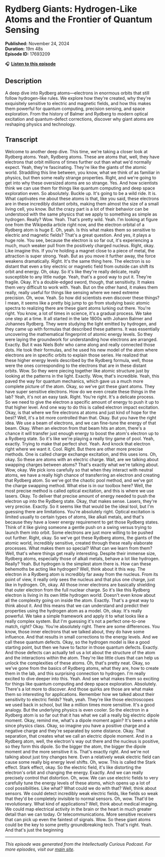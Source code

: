 # Rydberg Giants: Hydrogen-Like Atoms and the Frontier of Quantum Sensing

**Published:** November 24, 2024  
**Duration:** 19m 48s  
**Episode ID:** 17693209

🎧 **[Listen to this episode](https://intellectuallycurious.buzzsprout.com/2529712/episodes/17693209-rydberg-giants-hydrogen-like-atoms-and-the-frontier-of-quantum-sensing)**

## Description

A deep dive into Rydberg atoms—electrons in enormous orbits that still follow hydrogen-like rules. We explore how they're created, why they're exquisitely sensitive to electric and magnetic fields, and how this makes them powerful for quantum computing, precision sensing, and space exploration. From the history of Balmer and Rydberg to modern optical excitation and quantum-defect corrections, discover why giant atoms are reshaping physics and technology.

## Transcript

Welcome to another deep dive. This time, we're taking a closer look at Rydberg atoms. Yeah, Rydberg atoms. These are atoms that, well, they have electrons that orbit millions of times further out than what we'd normally expect. Yeah, they're fascinating. They're like the giants of the atomic world. Straddling this line between, you know, what we think of as familiar in physics, but then some really strange properties. Right, and we're going to get into why these oversized atoms are so strange. Yes. And how scientists think we can use them for things like quantum computing and deep space exploration even. So absolutely. Buckle up. It's going to be a wild ride. It is. What captivates me about these atoms is that, like you said, these electrons are in these incredibly distant orbits, making them almost the size of a small living cell, you know. But the crazy part is a lot of their behavior can be understood with the same physics that we apply to something as simple as hydrogen. Really? Wow. Yeah. That's pretty wild. Yeah. I'm looking at figure one from the Wikipedia article right now, and the electron orbital of a Rydberg atom is huge E. Oh, yeah. Is this what makes them so sensitive to electric and magnetic fields? That's a great question. And yes, it plays a huge role. You see, because the electron is so far out, it's experiencing a much, much weaker pull from the positively charged nucleus. Right, okay. Like imagine this. If you're holding a magnet close to a piece of metal, the attraction is super strong. Yeah. But as you move it further away, the force weakens dramatically. Right. It's the same thing here. The electron is so distant that even a tiny electric or magnetic field from outside can shift its orbit and energy. Oh, okay. So it's like they're really delicate, really susceptible to any little nudge. Yeah, that's a good way to put it. They're fragile. Okay. It's a double-edged sword, though, that sensitivity. It makes them very difficult to work with. Yeah. But on the other hand, it makes them really, really useful for things like sensing where we need extreme precision. Oh, wow. Yeah. So how did scientists even discover these things? I mean, it seems like a pretty big jump to go from studying basic atomic spectra to realizing there are these giant atoms lurking out there. You're right. You know, a lot of times in science, it's a gradual process. We take one step at a time. It all started in the late 1800s with Johann Balmer and Johannes Rydberg. They were studying the light emitted by hydrogen, and they came up with formulas that described these patterns. It was essentially uncovering the mathematical fingerprint of atomic energy levels. So they were laying the groundwork for understanding how electrons are arranged. Exactly. But it was Niels Bohr who came along and really connected those dots. He took their formulas, and he used his new model of the atom where electrons are in specific orbits to explain those series. He realized that these higher energy levels described by the Rydberg formula, well, those were the ones corresponding to the electrons that are in these distant orbits. Wow. So they were piecing together like atomic structure just by looking at the patterns in the light. Exactly. Wow, that's incredible. Yeah, this paved the way for quantum mechanics, which gave us a much more complete picture of the atom. Okay, so we've got these giant atoms. They have super sensitive electrons. How do we even create these things in the lab? Yeah, it's not an easy task. Right. You're right. It's a delicate process. So we need to give the electron a specific amount of energy to push it up to that higher level. And one way to do this is called electron impact excitation. Okay, is that where we fire electrons at atoms and just kind of hope for the best? Well, it's a bit more controlled than that. Okay. But you have the right idea. We use a beam of electrons, and we can fine-tune the energy of that beam. Okay. When an electron from that beam hits an atom, there's a chance it will transfer just enough energy to boost the atom's electron up to a Rydberg state. So it's like we're playing a really tiny game of pool. Yeah, exactly. Trying to make that perfect shot. Yeah. And knock that electron right where we want it. Cool. Right. But there are other more precise methods. One is called charge exchange excitation, and this uses ions. Oh, okay. So these are atoms with an electric charge. Wait, are we talking about swapping charges between atoms? That's exactly what we're talking about. Wow, okay. We pick ions carefully so that when they interact with neutral atoms, we have a really high chance of transferring an electron and creating that Rydberg atom. So we've got the chaotic pool method, and we've got the charge swapping method. What else is in our toolbox here? Well, the most precise method is called optical excitation, and this is where we use lasers. Okay. To deliver that precise amount of energy needed to push the electron up into the Rydberg state. Okay, that makes sense. Lasers, they're very precise. Exactly. So it seems like that would be the ideal tool, but I'm guessing there are limitations. You're absolutely right. Optical excitation is limited usually to certain types of atoms, like alkali metals, and that's because they have a lower energy requirement to get those Rydberg states. Think of it like giving someone a gentle push on a swing versus trying to launch them into orbit. Some electrons are just more willing to be pushed out further. Right, okay. So we've got these Rydberg atoms, the giants of the atomic world, incredibly sensitive, created through these really elaborate processes. What makes them so special? What can we learn from them? Well, that's where things get really interesting. Despite their immense size, Rydberg atoms, especially those of alkali metals, behave a lot like hydrogen. Really? Yeah. But hydrogen is the simplest atom there is. How can these behemoths be acting like hydrogen? Well, think about it this way. The electron in a Rydberg atom is incredibly far away from the nucleus. From its point of view, it really only sees the nucleus and that plus one charge, just like in hydrogen. Oh, okay. All those inner electrons are basically shielding that outer electron from the full nuclear charge. So it's like this Rydberg electron is living in its own little hydrogen world. Doesn't even know about all the complexity going on inside the atom. Exactly. That's a great way to think about it. And this means that we can understand and predict their properties using the hydrogen atom as a model. Oh, okay. It's really powerful. We take a simple framework and apply it to what looks like a really complex system. But I'm guessing it's not a perfect one-to-one match, right? Okay. You're absolutely right. There are some differences. You know, those inner electrons that we talked about, they do have some influence. And that results in small corrections to the energy levels. And we call these quantum defects. Okay, so the hydrogen model is like a good starting point, but then we have to factor in those quantum defects. Exactly. And those defects can actually tell us a lot about the structure of the atom and the interactions within the atom. They're like little clues that can help us unlock the complexities of these atoms. Oh, that's pretty neat. Okay, so we've gone from the basics of Rydberg atoms, what they are, how to create them in the lab, and this surprising connection to hydrogen. I'm really excited to dive deeper into this. Yeah. And see what makes them so exciting for things like quantum computing and deep space exploration. Absolutely. There's a lot more to discover. And those quirks are those are what make them so interesting for applications. Remember how we talked about their sensitivity to electric fields? Yeah, yeah. They're like those electroscopes we used back in school, but like a million times more sensitive. It's a good analogy. But the underlying physics is even cooler. So the electron in a Rydberg atom is so far out that it has what we call a really big electric dipole moment. Okay, remind me, what's a dipole moment again? It's been a while since physics class. Okay, so imagine you have a positive charge and a negative charge and they're separated by some distance. Okay. That separation, that creates what we call an electric dipole moment. And in a Rydberg atom, well, the electron's way out there and the nucleus is positive, so they form this dipole. So the bigger the atom, the bigger the dipole moment and the more sensitive it is. That's exactly right. And we're not talking about just tiny changes here. Even a relatively weak electric field can cause some really big energy level shifts. Oh, wow. This is called the Stark effect. Stark effect, okay. So the electric field, it's like distorting the electron's orbit and changing the energy. Exactly. And we can really precisely control that distortion. Oh, wow. We can use electric fields to very carefully tune the energy levels of these atoms, which opens up a lot of cool possibilities. Like what? What could we do with that? Well, think about sensors. We could detect incredibly weak electric fields, like fields so weak that they'd be completely invisible to normal sensors. Oh, wow. That'd be revolutionary. What kind of applications? Well, think about medical imaging. We could map electrical activity in the brain or the heart in much greater detail than we can today. Or telecommunications. More sensitive receivers that can pick up even the faintest of signals. Wow. So these giant atoms could be the key to some pretty groundbreaking tech. That's right. Yeah. And that's just the beginning

---
*This episode was generated from the Intellectually Curious Podcast. For more episodes, visit our [main site](https://intellectuallycurious.buzzsprout.com).*
